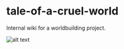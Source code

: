 # tale-of-a-cruel-world
Internal wiki for a worldbuilding project.

![alt text](https://i.imgur.com/5Gu04nQ.jpeg)


